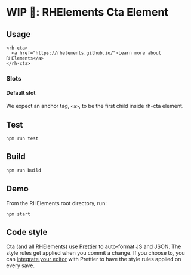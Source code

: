 # WIP 🐣: RHElements Cta Element

## Usage
```
<rh-cta>
  <a href="https://rhelements.github.io/">Learn more about RHElements</a>
</rh-cta>
```

### Slots

#### Default slot

We expect an anchor tag, `<a>`, to be the first child inside rh-cta element.

## Test

    npm run test

## Build

    npm run build

## Demo

From the RHElements root directory, run:

    npm start

## Code style

Cta (and all RHElements) use [Prettier][prettier] to auto-format JS and JSON. The style rules get applied when you commit a change. If you choose to, you can [integrate your editor][prettier-ed] with Prettier to have the style rules applied on every save.

[prettier]: https://github.com/prettier/prettier/
[prettier-ed]: https://github.com/prettier/prettier/#editor-integration
[web-component-tester]: https://github.com/Polymer/web-component-tester
